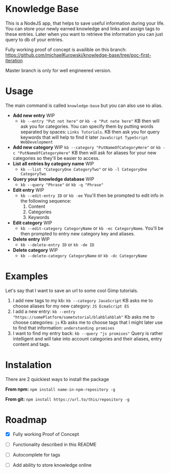 # Knowledge Base
This is a NodeJS app, that helps to save useful information during your life.
You can store your newly earned knowledge and links and assign tags to these entries.
Later when you want to retrieve the information you can just query to db of your entries.

Fully working proof of concept is availible on this branch:
https://github.com/michaelKurowski/knowledge-base/tree/poc-first-iteration

Master branch is only for well engineered version.

# Usage
 The main command is called `knowledge-base` but you can also use `kb` alias.
 - **Add new entry** WIP
    - `kb --entry "Put not here"` or `kb -e "Put note here"`
    KB then will ask you for categories. You can specify them by putting words separated by spaces:
    `Links Tutorials`.
    KB then ask you for query keywords that will help to find it later
    `JavaScript TypeScript WebDevelopment`
 - **Add new category** WIP
    `kb --category "PutNameOfCategoryHere"` or `kb -c "PutNameOfCategoryHere"`
    KB then will ask for aliases for your new categories so they'll be easier to access.
 - **List all entries by category name** WIP
    - `kb --list "CategoryOne CategoryTwo"` or `kb -l CategoryOne CategoryTwo`
 - **Query your knowledge database** WIP
    - `kb --query "Phrase"` or `kb -q "Phrase"`
 - **Edit entry** WIP
    - `kb --edit-entry ID` or `kb -ee` You'll then be prompted to edit info in the following sequence:
        1. Content
        2. Categories
        3. Keywords
 - **Edit category** WIP
    - `kb --edit-category CategoryName` or `kb -ec CategoryName`. You'll be then prompted to entry new category key and aliases.
 - **Delete entry** WIP
    - `kb --delete-entry ID` or `kb -de ID`
 - **Delete category** WIP
    - `kb --delete-category CategoryName` or `kb -dc CategoryName` 

# Examples
Let's say that I want to save an url to some cool Gimp tutorials.
1. I add new tags to my kb:
`kb --category JavaScript`
KB asks me to choose aliases for my new category:
`JS EcmaScript ES`
2. I add a new entry:
`kb --entry "https://somePlatform/sometutorial/blahblahblah"`
Kb asks me to choose categories:
`js`
Kb asks me to choose tags that I might later use to find that information:
`understanding promises`
3. I want to find my entry back:
`kb --query "js promises"`
Query is rather intelligent and will take into account categories and their aliases, entry content and tags.

# Instalation
There are 2 quickiest ways to install the package

**From npm:** `npm install name-in-npm-repository -g`

**From git:** `npm install https://url.to/this/repository -g`


# Roadmap
 - [x] Fully working Proof of Concept
 - [ ] Functionality described in this README
 - [ ] Autocomplete for tags
 - [ ] Add ability to store knowledge online


